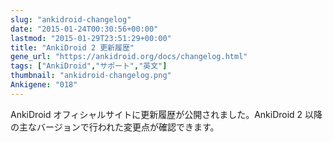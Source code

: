 ```yaml
---
slug: "ankidroid-changelog"
date: "2015-01-24T00:30:56+00:00"
lastmod: "2015-01-29T23:51:29+00:00"
title: "AnkiDroid 2 更新履歴"
gene_url: "https://ankidroid.org/docs/changelog.html"
tags: ["AnkiDroid","サポート","英文"]
thumbnail: "ankidroid-changelog.png"
Ankigene: "018"
---
```

AnkiDroid オフィシャルサイトに更新履歴が公開されました。AnkiDroid 2 以降の主なバージョンで行われた変更点が確認できます。

